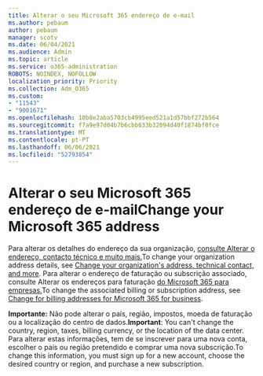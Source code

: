 ```yaml
---
title: Alterar o seu Microsoft 365 endereço de e-mail
ms.author: pebaum
author: pebaum
manager: scotv
ms.date: 06/04/2021
ms.audience: Admin
ms.topic: article
ms.service: o365-administration
ROBOTS: NOINDEX, NOFOLLOW
localization_priority: Priority
ms.collection: Adm_O365
ms.custom:
- "11543"
- "9001671"
ms.openlocfilehash: 10b8e2aba5703cb4995eed521a1d57bbf272b564
ms.sourcegitcommit: f7a9e97d04b7b6cbb633b32094d40f1874bf0fce
ms.translationtype: MT
ms.contentlocale: pt-PT
ms.lasthandoff: 06/06/2021
ms.locfileid: "52793854"
---
```

# <a name="change-your-microsoft-365-address"></a><span data-ttu-id="d9da9-102">Alterar o seu Microsoft 365 endereço de e-mail</span><span class="sxs-lookup"><span data-stu-id="d9da9-102">Change your Microsoft 365 address</span></span>

<span data-ttu-id="d9da9-103">Para alterar os detalhes do endereço da sua organização, [consulte Alterar o endereço, contacto técnico e muito mais.](/microsoft-365/admin/manage/change-address-contact-and-more)</span><span class="sxs-lookup"><span data-stu-id="d9da9-103">To change your organization address details, see [Change your organization's address, technical contact, and more](/microsoft-365/admin/manage/change-address-contact-and-more).</span></span> <span data-ttu-id="d9da9-104">Para alterar o endereço de faturação ou subscrição associado, consulte Alterar os endereços para faturação [do Microsoft 365 para empresas.](/microsoft-365/commerce/billing-and-payments/change-your-billing-addresses)</span><span class="sxs-lookup"><span data-stu-id="d9da9-104">To change the associated billing or subscription address, see [Change for billing addresses for Microsoft 365 for business](/microsoft-365/commerce/billing-and-payments/change-your-billing-addresses).</span></span> 

<span data-ttu-id="d9da9-105">**Importante:** Não pode alterar o país, região, impostos, moeda de faturação ou a localização do centro de dados.</span><span class="sxs-lookup"><span data-stu-id="d9da9-105">**Important**: You can't change the country, region, taxes, billing currency, or the location of the data center.</span></span> <span data-ttu-id="d9da9-106">Para alterar estas informações, tem de se inscrever para uma nova conta, escolher o país ou região pretendido e comprar uma nova subscrição.</span><span class="sxs-lookup"><span data-stu-id="d9da9-106">To change this information, you must sign up for a new account, choose the desired country or region, and purchase a new subscription.</span></span> 